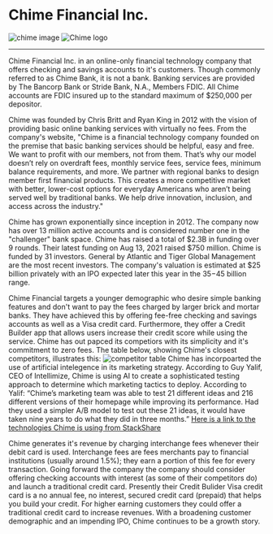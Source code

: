 # Chime Financial Inc.
![chime image](https://user-images.githubusercontent.com/107821174/178118520-6efcec99-1e41-4e11-bf23-4417517d92f3.png)
![Chime logo](https://user-images.githubusercontent.com/107821174/178130731-738b23fa-4c31-4c0f-89b5-507616a91feb.png)

____________

Chime Financial Inc. in an online-only financial technology company that offers checking and savings accounts to it's customers.  Though commonly referred to as Chime Bank, it is not a bank.  Banking services are provided by The Bancorp Bank or Stride Bank, N.A., Members FDIC.   All Chime accounts are FDIC insured up to the standard maximum of $250,000 per depositor.<p>
Chime was founded by Chris Britt and Ryan King in 2012 with the vision of providing basic online banking services with virtually no fees.  From the company's website, "Chime is a financial technology company founded on the premise that basic banking services should be helpful, easy and free. We want to profit with our members, not from them. That’s why our model doesn’t rely on overdraft fees, monthly service fees, service fees, minimum balance requirements, and more. We partner with regional banks to design member first financial products. This creates a more competitive market with better, lower-cost options for everyday Americans who aren’t being served well by traditional banks. We help drive innovation, inclusion, and access across the industry."<p>
Chime has grown exponentially since inception in 2012. The company now has over 13 million active accounts and is considered number one in the "challenger" bank space. Chime has raised a total of $2.3B in funding over 9 rounds. Their latest funding on Aug 13, 2021 raised $750 million. Chime is funded by 31 investors. General by Atlantic and Tiger Global Management are the most recent investors. The company's valuation is estimated at $25 billion privately with an IPO expected later this year in the $35-$45 billion range.<p>
Chime Financial targets a younger demographic who desire simple banking features and don't want to pay the fees charged by larger brick and mortar banks.  They have achieved this by offering fee-free checking and savings accounts as well as a Visa credit card.  Furthermore, they offer a Credit Builder app that allows users increase their credit score while using the service.  Chime has out papced its competiors with its simplicity and it's commitment to zero fees. The table below, showing Chime's closest competitors, illustrates this:
![competitor table](https://specials-images.forbesimg.com/imageserve/601597b2223c7b8c1811996c/Number-of-challenger-bank-customers/960x0.gif?fit=scausle) 
Chime has incorpoarted the use of artificial intelegence in its marketing strategy.  According to Guy Yalif, CEO of Intellimize, Chime is using AI to create a sophisticated testing approach to determine which marketing tactics to deploy. According to Yalif: “Chime’s marketing team was able to test 21 different ideas and 216 different versions of their homepage while improving its performance. Had they used a simpler A/B model to test out these 21 ideas, it would have taken nine years to do what they did in three months.”
[Here is a link to the technologies Chime is using from StackShare](https://stackshare.io/chime/chime/main)
  
Chime generates it's revenue by charging interchange fees whenever their debit card is used.  Interchange fees are fees merchants pay to financial institutions (usually around 1.5%); they earn a portion of this fee for every transaction.  Going forward the company the company should consider offering checking accounts with interest (as some of their competitors do) and launch a traditional credit card.  Presently their Credit Bulider Visa credit card is a no annual fee, no interest, secured credit card (prepaid) that helps you build your credit.  For higher earning customers they could offer a traditional credit card to increase revenues.  With a broadening customer demographic and an impending IPO, Chime continues to be a growth story.<p>





  
